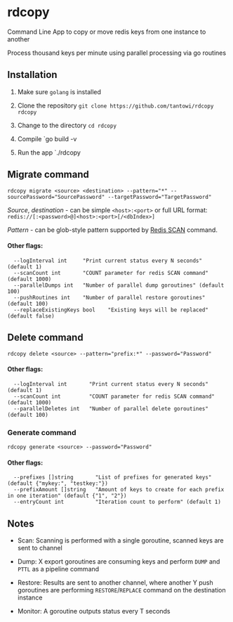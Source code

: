 # rdcopy

Command Line App to copy or move redis keys from one instance to another

Process thousand keys per minute using parallel processing via go routines


## Installation

1. Make sure `golang` is installed

2. Clone the repository
   `git clone https://github.com/tantowi/rdcopy rdcopy`

3. Change to the directory
   `cd rdcopy`

4. Compile
   `go build -v

5. Run the app
   `./rdcopy
   

## Migrate command
```
rdcopy migrate <source> <destination> --pattern="*" --sourcePassword="SourcePassword" --targetPassword="TargetPassword"
```

*Source*, *destination* - can be simple `<host>:<port>` or full URL format: `redis://[:<password>@]<host>:<port>[/<dbIndex>]`

*Pattern* - can be glob-style pattern supported by [Redis SCAN](https://redis.io/commands/scan) command.

#### Other flags:

```
  --logInterval int     "Print current status every N seconds" (default 1)
  --scanCount int       "COUNT parameter for redis SCAN command" (default 1000)
  --parallelDumps int   "Number of parallel dump goroutines" (default 100)
  --pushRoutines int    "Number of parallel restore goroutines" (default 100)
  --replaceExistingKeys bool    "Existing keys will be replaced" (default false)
```

## Delete command

```
rdcopy delete <source> --pattern="prefix:*" --password="Password" 
```

#### Other flags:
```
  --logInterval int       "Print current status every N seconds" (default 1)
  --scanCount int         "COUNT parameter for redis SCAN command" (default 1000)
  --parallelDeletes int   "Number of parallel delete goroutines" (default 100)
```

### Generate command

```
rdcopy generate <source> --password="Password" 
```

#### Other flags:
```
  --prefixes []string       "List of prefixes for generated keys" (default {"mykey:", "testkey:"})
  --prefixAmount []string   "Amount of keys to create for each prefix in one iteration" (default {"1", "2"})
  --entryCount int          "Iteration count to perform" (default 1)
```

## Notes

- Scan: Scanning is performed with a single goroutine, scanned keys are sent to channel

- Dump: X export goroutines are consuming keys and perform `DUMP` and `PTTL` as a pipeline command

- Restore: Results are sent to another channel, where another Y push goroutines are performing `RESTORE`/`REPLACE` command on the destination instance

- Monitor: A goroutine outputs status every T seconds 

